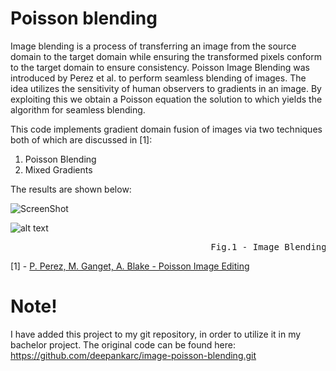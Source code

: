 # Poisson blending

Image blending is a process of transferring an image from the source domain to the target domain while ensuring the transformed pixels conform to the target domain to ensure consistency. Poisson Image Blending was introduced by Perez et al. to perform seamless blending of images. The idea utilizes the sensitivity of human observers to gradients in an image. By exploiting this we obtain a Poisson equation the solution to which yields the algorithm for seamless blending.  

This code implements gradient domain fusion of images via two techniques both of which are discussed in [1]:  

1. Poisson Blending  
2. Mixed Gradients  

The results are shown below:

![ScreenShot](/images/im1.jpg "Example 1 - Poisson Blending")  

![alt text](/images/im2.jpg "Example 2 - Mixed Gradients")  
<pre>
                                      Fig.1 - Image Blending </pre>
                                      
                                      

[1] - [P. Perez, M. Ganget, A. Blake - Poisson Image Editing](https://www.cs.virginia.edu/~connelly/class/2014/comp_photo/proj2/poisson.pdf)

# Note!
I have added this project to my git repository, in order to utilize it in my bachelor project. The original code can be found here:
https://github.com/deepankarc/image-poisson-blending.git
